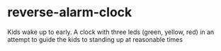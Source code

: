 # reverse-alarm-clock
Kids wake up to early. A clock with three leds (green, yellow, red) in an attempt to guide the kids to standing up at reasonable times
